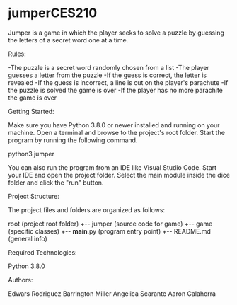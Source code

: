 # jumperCES210
Jumper is a game in which the player seeks to solve a puzzle by guessing the letters of a secret word one at a time.

Rules:

-The puzzle is a secret word randomly chosen from a list
-The player guesses a letter from the puzzle
-If the guess is correct, the letter is revealed
-If the guess is incorrect, a line is cut on the player's parachute
-If the puzzle is solved the game is over
-If the player has no more parachite the game is over

Getting Started:

Make sure you have Python 3.8.0 or newer installed and running on your machine. Open a terminal and browse to the project's root folder. Start the program by running the following command.

python3 jumper

You can also run the program from an IDE like Visual Studio Code. Start your IDE and open the project folder. Select the main module inside the dice folder and click the "run" button.

Project Structure:

The project files and folders are organized as follows:

root                    (project root folder)
+-- jumper              (source code for game)
  +-- game              (specific classes)
  +-- __main__.py       (program entry point)
+-- README.md           (general info)

Required Technologies:

Python 3.8.0

Authors:

Edwars Rodriguez
Barrington Miller
Angelica Scarante
Aaron Calahorra
